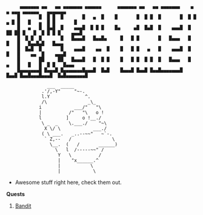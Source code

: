 		 ▄▄▄▄▄▄▄ ▄▄   ▄▄ ▄▄▄▄▄▄▄ ▄▄▄▄▄▄      ▄▄▄▄▄▄▄ ▄▄   ▄▄ ▄▄▄▄▄▄▄    ▄     ▄ ▄▄▄ ▄▄▄▄▄▄   ▄▄▄▄▄▄▄
		█       █  █ █  █       █   ▄  █    █       █  █ █  █       █  █ █ ▄ █ █   █   ▄  █ █       █
		█   ▄   █  █▄█  █    ▄▄▄█  █ █ █    █▄     ▄█  █▄█  █    ▄▄▄█  █ ██ ██ █   █  █ █ █ █    ▄▄▄█
		█  █ █  █       █   █▄▄▄█   █▄▄█▄     █   █ █       █   █▄▄▄   █       █   █   █▄▄█▄█   █▄▄▄
		█  █▄█  █       █    ▄▄▄█    ▄▄  █    █   █ █   ▄   █    ▄▄▄█  █       █   █    ▄▄  █    ▄▄▄█
		█       ██     ██   █▄▄▄█   █  █ █    █   █ █  █ █  █   █▄▄▄   █   ▄   █   █   █  █ █   █▄▄▄
		█▄▄▄▄▄▄▄█ █▄▄▄█ █▄▄▄▄▄▄▄█▄▄▄█  █▄█    █▄▄▄█ █▄▄█ █▄▄█▄▄▄▄▄▄▄█  █▄▄█ █▄▄█▄▄▄█▄▄▄█  █▄█▄▄▄▄▄▄▄█

				   ___  _____
				 .'/,-Y"     "~-.
				 l.Y             ^.
				 /\               _\_
				i            ___/"   "\
				|          /"   "\   o !
				l         ]     o !__./
				 \ _  _    \.___./    "~\
				  X \/ \            ___./
				 ( \ ___.   _..--~~"   ~`-.
				  ` Z,--   /               \
				    \__.  (   /       ______)
				      \   l  /-----~~" /
				       Y   \          /
				       |    "x______.^
				       |           \
				       |            \


- Awesome stuff right here, check them out.

**Quests**
1. [Bandit](./BANDIT/)
